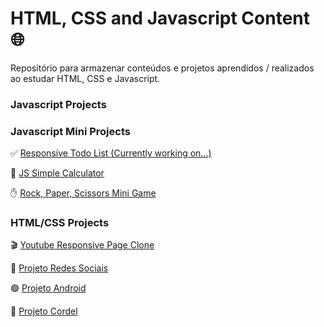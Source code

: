 # HTML, CSS and Javascript Content 🌐

Repositório para armazenar conteúdos e projetos aprendidos / realizados ao estudar HTML, CSS e Javascript.
### Javascript  Projects

### Javascript Mini Projects

✅ <a href="https://1larissa.github.io/html-css-javascript/javascript/todo-list/todoList.html">Responsive Todo List (Currently working on...) </a>

🔢 <a href="https://1larissa.github.io/html-css-javascript/javascript/calculator/calculator.html">JS Simple Calculator</a>

✋ <a href="https://1larissa.github.io/html-css-javascript/javascript/dom-mini-projects/rock-paper-scissors-com-JSON.html">Rock, Paper, Scissors Mini Game</a>


### HTML/CSS Projects
🎬 <a href="https://1larissa.github.io/html-css-javascript/html-css/modulo-5/Youtube-Page-Clone/youtube.html">Youtube Responsive Page Clone</a>

📱 <a href="https://1larissa.github.io/html-css-javascript/html-css/modulo-4/desafios/d015/index.html">Projeto Redes Sociais</a>

🟢 <a href="https://1larissa.github.io/html-css-javascript/html-css/modulo-2/desafios/d010/index.html">Projeto Android</a>

📖 <a href="https://1larissa.github.io/html-css-javascript/html-css/modulo-3/desafios/d012">Projeto Cordel</a>